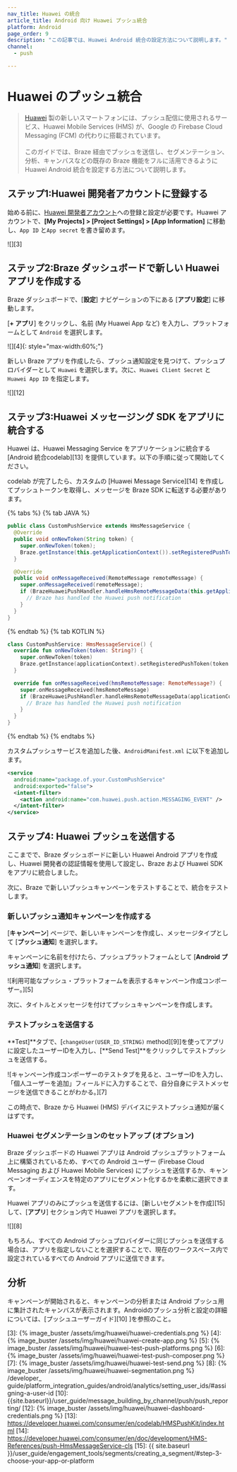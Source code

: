 ```yaml
---
nav_title: Huawei の統合
article_title: Android 向け Huawei プッシュ統合
platform: Android
page_order: 9
description: "この記事では、Huawei Android 統合の設定方法について説明します。"
channel:
  - push

---
```


# Huawei のプッシュ統合

> [Huawei][1] 製の新しいスマートフォンには、プッシュ配信に使用されるサービス、Huawei Mobile Services (HMS) が、Google の Firebase Cloud Messaging (FCM) の代わりに搭載されています。<br><br>このガイドでは、Braze 経由でプッシュを送信し、セグメンテーション、分析、キャンバスなどの既存の Braze 機能をフルに活用できるように Huawei Android 統合を設定する方法について説明します。

## ステップ1:Huawei 開発者アカウントに登録する

始める前に、[Huawei 開発者アカウント][2]への登録と設定が必要です。Huawei アカウントで、**\[My Projects] > \[Project Settings] > \[App Information]** に移動し、`App ID` と`App secret` を書き留めます。

![][3]

## ステップ2:Braze ダッシュボードで新しい Huawei アプリを作成する

Braze ダッシュボードで、\[**設定**] ナビゲーションの下にある \[**アプリ設定**] に移動します。

\[**\+ アプリ**] をクリックし、名前 (My Huawei App など) を入力し、プラットフォームとして `Android` を選択します。

![][4]{: style="max-width:60%;"}

新しい Braze アプリを作成したら、プッシュ通知設定を見つけて、プッシュプロバイダーとして `Huawei` を選択します。次に、`Huawei Client Secret` と `Huawei App ID` を指定します。

![][12]

## ステップ3:Huawei メッセージング SDK をアプリに統合する

Huawei は、Huawei Messaging Service をアプリケーションに統合する \[Android 統合codelab][13] を提供しています。以下の手順に従って開始してください。

codelab が完了したら、カスタムの \[Huawei Message Service][14] を作成してプッシュトークンを取得し、メッセージを Braze SDK に転送する必要があります。

{% tabs %}
{% tab JAVA %}

```java
public class CustomPushService extends HmsMessageService {
  @Override
  public void onNewToken(String token) {
    super.onNewToken(token);
    Braze.getInstance(this.getApplicationContext()).setRegisteredPushToken(token);
  }

  @Override
  public void onMessageReceived(RemoteMessage remoteMessage) {
    super.onMessageReceived(remoteMessage);
    if (BrazeHuaweiPushHandler.handleHmsRemoteMessageData(this.getApplicationContext(), remoteMessage.getDataOfMap())) {
      // Braze has handled the Huawei push notification
    }
  }
}
```

{% endtab %}
{% tab KOTLIN %}

```kotlin
class CustomPushService: HmsMessageService() {
  override fun onNewToken(token: String?) {
    super.onNewToken(token)
    Braze.getInstance(applicationContext).setRegisteredPushToken(token!!)
  }

  override fun onMessageReceived(hmsRemoteMessage: RemoteMessage?) {
    super.onMessageReceived(hmsRemoteMessage)
    if (BrazeHuaweiPushHandler.handleHmsRemoteMessageData(applicationContext, hmsRemoteMessage?.dataOfMap)) {
      // Braze has handled the Huawei push notification
    }
  }
}
```

{% endtab %}
{% endtabs %}

カスタムプッシュサービスを追加した後、`AndroidManifest.xml` に以下を追加します。

```xml
<service
  android:name="package.of.your.CustomPushService"
  android:exported="false">
  <intent-filter>
    <action android:name="com.huawei.push.action.MESSAGING_EVENT" />
  </intent-filter>
</service>
```

## ステップ4: Huawei プッシュを送信する

ここまでで、Braze ダッシュボードに新しい Huawei Android アプリを作成し、Huawei 開発者の認証情報を使用して設定し、Braze および Huawei SDK をアプリに統合しました。

次に、Braze で新しいプッシュキャンペーンをテストすることで、統合をテストします。

### 新しいプッシュ通知キャンペーンを作成する

\[**キャンペーン**] ページで、新しいキャンペーンを作成し、メッセージタイプとして \[**プッシュ通知**] を選択します。

キャンペーンに名前を付けたら、プッシュプラットフォームとして \[**Android プッシュ通知**] を選択します。

![利用可能なプッシュ・プラットフォームを表示するキャンペーン作成コンポーザー。][5]

次に、タイトルとメッセージを付けてプッシュキャンペーンを作成します。

### テストプッシュを送信する

**Test]**タブで、\[`changeUser(USER_ID_STRING)` method][9]]を使ってアプリに設定したユーザーIDを入力し、\[**Send Test]**をクリックしてテストプッシュを送信する。

![キャンペーン作成コンポーザーのテストタブを見ると、ユーザーIDを入力し、「個人ユーザーを追加」フィールドに入力することで、自分自身にテストメッセージを送信できることがわかる。][7]

この時点で、Braze から Huawei (HMS) デバイスにテストプッシュ通知が届くはずです。

### Huawei セグメンテーションのセットアップ (オプション)

Braze ダッシュボードの Huawei アプリは Android プッシュプラットフォーム上に構築されているため、すべての Android ユーザー (Firebase Cloud Messaging および Huawei Mobile Services) にプッシュを送信するか、キャンペーンオーディエンスを特定のアプリにセグメント化するかを柔軟に選択できます。

Huawei アプリのみにプッシュを送信するには、\[新しいセグメントを作成][15] して、\[**アプリ**] セクション内で Huawei アプリを選択します。

![][8]

もちろん、すべての Android プッシュプロバイダーに同じプッシュを送信する場合は、アプリを指定しないことを選択することで、現在のワークスペース内で設定されているすべての Android アプリに送信できます。

## 分析

キャンペーンが開始されると、キャンペーンの分析または Android プッシュ用に集計されたキャンバスが表示されます。Androidのプッシュ分析と設定の詳細については、\[プッシュユーザーガイド][10] ]を参照のこと。

[1]: https://huaweimobileservices.com/
[2]: https://developer.huawei.com/consumer/en/console
[3]: {% image_buster /assets/img/huawei/huawei-credentials.png %}
[4]: {% image_buster /assets/img/huawei/huawei-create-app.png %}
[5]: {% image_buster /assets/img/huawei/huawei-test-push-platforms.png %}
[6]: {% image_buster /assets/img/huawei/huawei-test-push-composer.png %}
[7]: {% image_buster /assets/img/huawei/huawei-test-send.png %}
[8]: {% image_buster /assets/img/huawei/huawei-segmentation.png %}
/developer_ guide/platform_integration_guides/android/analytics/setting_user_ids/#assigning-a-user-id
[10]: {{site.baseurl}}/user_guide/message_building_by_channel/push/push_reporting/
[12]: {% image_buster /assets/img/huawei/huawei-dashboard-credentials.png %}
[13]: https://developer.huawei.com/consumer/en/codelab/HMSPushKit/index.html
[14]: https://developer.huawei.com/consumer/en/doc/development/HMS-References/push-HmsMessageService-cls
[15]: {{ site.baseurl }}/user_guide/engagement_tools/segments/creating_a_segment/#step-3-choose-your-app-or-platform
